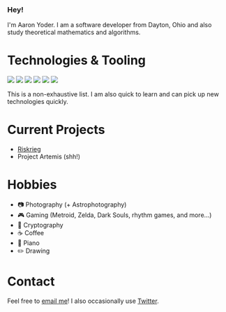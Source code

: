 ### Hey!

I'm Aaron Yoder. I am a software developer from Dayton, Ohio and also study theoretical mathematics and algorithms.

# Technologies & Tooling

![](https://img.shields.io/badge/OS-Windows-informational?style=flat&logo=windows&logoColor=white&color=007acc)
![](https://img.shields.io/badge/OS-Linux-informational?style=flat&logo=linux&logoColor=white&color=007acc)
![](https://img.shields.io/badge/OS-Android-informational?style=flat&logo=android&logoColor=white&color=007acc)
![](https://img.shields.io/badge/Editor-IntelliJ_IDEA-informational?style=flat&logo=intellij-idea&logoColor=white&color=007acc)
![](https://img.shields.io/badge/Code-Java-informational?style=flat&logo=java&logoColor=white&color=007acc)
![](https://img.shields.io/badge/Code-Kotlin-informational?style=flat&logo=kotlin&logoColor=white&color=007acc)

This is a non-exhaustive list. I am also quick to learn and can pick up new technologies quickly.

# Current Projects

* [Riskrieg](https://riskrieg.com)
* Project Artemis (shh!)

# Hobbies

* 📷 Photography (+ Astrophotography)
* 🎮 Gaming (Metroid, Zelda, Dark Souls, rhythm games, and more...)
* 🔐 Cryptography
* ☕ Coffee
* 🎹 Piano
* ✏️ Drawing

# Contact

Feel free to [email me](mailto:aaronjyoder@gmail.com)! I also occasionally use [Twitter](https://twitter.com/aaronjyoder).

